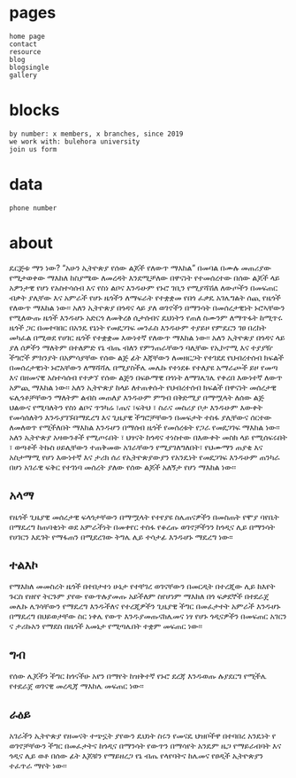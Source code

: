 # pages
    home page
    contact
    resource
    blog
    blogsingle
    gallery


# blocks
    by number: x members, x branches, since 2019
    we work with: bulehora university
    join us form


# data
    phone number



# about
ዴርጅቱ ማን ነው?
“አሁን ኢትዮጵያ የሰው ልጆች የለውጥ ማእከል” በመባል በሙሉ መጠሪያው የሚታወቀው ማእከለ ከስያሜው ለመረዳት እንደሚቻለው በዋናነት የተመሰረተው በሰው ልጆች ላይ አዎንታዊ የሆነ የአስተሳሰብ እና የስነ ልቦና እንዱሁም የኑሮ ገቢን የሚያሻሽለ ለውጦችን በመፍጠር ብቃት ያሊቸው እና አምራች የሆኑ ዜጎችን ለማፍራት የተቋቋመ የበጎ ፈቃዴ አገሌግልት ሰጪ የዜጎች የለውጥ ማእከል ነው፡፡
አለን ኢትዮጵያ በጎዳና ላይ ያለ ወገኖችን በማንሳት በመሰረታዊነት ኑሮኣቸውን የሚለውጡ ዜጎች እንዱሆኑ አድርጎ ለመቅረፅ ሲታሰብና ዴህነትን የጠለ ስሙንም ለማጥፋት ከሚጥሩ ዜጎች ጋር በመተባበር በአንዴ የኔነት የመደጋገፍ መንፈስ እንዱሁም ተያይዞ የምዴርን ገፀ በረከት መካፈል በሚወደ የሀገር ዜጎች የተቋቋመ እውነተኛ የለውጥ ማእከል ነው፡፡
አለን ኢትዮጵያ በጎዳና ላይ ያለ ሰዎችን ማለትም በተለምድ የኔ ብጤ ብለን የምንጠራቸውን ባሊቸው የኢኮኖሚ እና ተያያዥ ችግሮች ምክንያት በአምሳያቸው የሰው ልጅ ፊት እጃቸውን ለመዘርጋት የተገደደ የህብረተሰብ ክፍልች በመሰረታዊነት ኑሮአቸውን ለማሻሻሌ በሚያስችሌ መሌኩ የተነደፉ የተለያዩ አማራጮች ይዞ የመጣ እና በዘመናዊ አስተሳሰብ የተቃኘ የሰው ልጅን በፍፁማዊ በጎነት ለማገሌገሌ የቀረበ እውነተኛ ለውጥ አምጪ ማእከል ነው፡፡
አለን ኢትዮጵያ ከላይ ለተጠቀሱት የህብረተሰብ ክፍልች በዋናነት መሰረታዊ ፍሊጎቶቻቸውን ማለትም ልብስ መጠለያ እንዱሁም ምግብ በቅድሚያ በማሟላት ለሰው ልጅ ህልውና የሚባለትን የስነ ልቦና ጥንካሬ ፣ጤና ፣ፍትህ ፣ ስራና መስሪያ ቦታ እንዱሁም እውቀት የመሳሰለትን እንዱያገኙበማዴረግ እና ጊዜያዊ ችግሮቻቸውን በመፍታት ተስፋ ያሊቸውና ሰርተው ለመለወጥ የሚችለበት ማእከል እንዱሆን በማሰብ ዜጎች የመሰረቱት የጋራ የመደጋገፍ ማእከል ነው፡፡
አለን ኢትዮጵያ አዛውንቶች የሚጦሩበት ፣ ህፃናት ከጎዳና ተነስተው በእውቀት መስክ ላይ የሚሰፍሩበት ፣ ወጣቶች ትኩስ ሀይሊቸውን ተጠቅመው አገራቸውን የሚያገለግለበት፣ የህሙማን ጠያቂ እና አስታማሚ የሆነ እውነተኛ እና ታሪክ ሰሪ የኢትዮጵያውያን የአንዴነት የመደጋገፍ እንዱሁም ጠንካራ በሆነ አገራዊ ፍቅር የተገነባ መሰረት ያለው የሰው ልጆች አለኝታ የሆነ ማእከል ነው፡፡


## አላማ
የዜጎች ጊዜያዊ መሰረታዊ ፍላጎታቸውን በማሟላት የተየያዩ ስሌጠናዎችን በመስጠት የሞያ ባየቤት በማዴረግ ከጠባቂነት ወደ አምራችነት በመቀየር ተስፋ የቆረጡ ወገኖቻችንን ከጎዲና ሊይ በማንሳት የሀገርን እዴገት የማፋጠን በሚደረገው ትግሌ ሊይ ተሳታፊ እንዱሆኑ ማዴረግ ነው፡፡
## ተልእኮ
የማእከለ መመስረት ዜጎች በተበታተነ ሁኔታ የተቸገረ ወገናቸውን በመርዲት በተረጂው ሊይ ከእየት ጉርስ የዘየየ ትርጉም ያየው የውጥሉያመጡ አይችለም ስየሆነም ማእከለ በጎ ፍቃደኞች በተደራጀ መሌኩ ሌገሳቸውን የማዴረግ እንዱችለና የተረጂዎችን ጊዜያዊ ችግር በመፈታተት አምራች እንዱሆኑ በማዴረግ በህይወታቸው ስር ነቀሌ የውጥ እንዱያመጡናከሌመና ነፃ የሆኑ ጎዲናዎችን በመፍጠር አገርን ና ታሪኩአን የማደስ በዜጎች አመኔታ የሚጣሌበት ተቋም መፍጠር ነው፡፡
## ግብ
የሰው ሌጆችን ችግር ከጎናችሁ አየን በማየት ከዝቅተኛ የኑሮ ደረጃ እንዱወጡ ሉያደርግ የሚችሌ የተደራጀ ወገናዊ መረዲጃ ማእከሌ መፍጠር ነው፡፡
## ራዕይ
አገራችን ኢትዮጵያ የዘመናት ተጭኗት ያየውን ዴህነት ስሩን የመናዴ ህዝቦችዋ በተባበረ አንዴነት የ ወገኖቻቸውን ችግር በመፈታትና ከጎዲና በማንሳት የውጥን በማሳየት አንዴም ዜጋ የማይራብባት እና ጎዲና ሊይ ወቶ በሰው ፊት እጆቹን የማይዘረጋ የኔ ብጤ የላየባትና ከሌመና የፀዲች ኢትዮጵያን ተፈጥራ ማየት ነው፡፡


